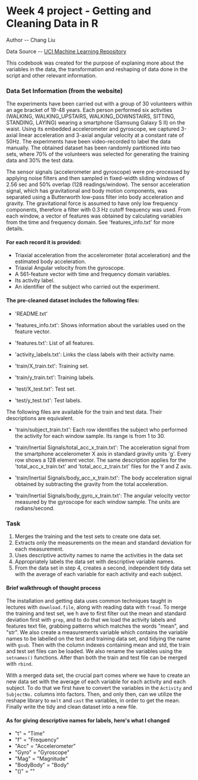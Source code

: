 # Week 4 project -  Getting and Cleaning Data in R
Author -- Chang Liu

Data Source -- [UCI Machine Learning Repository](http://archive.ics.uci.edu/ml/datasets/Human+Activity+Recognition+Using+Smartphones)

This codebook was created for the purpose of explaning more about the variables in the data, the transformation and 
reshaping of data done in the script and other relevant information. 

### Data Set Information (from the website)
The experiments have been carried out with a group of 30 volunteers within an age bracket of 19-48 years. Each person performed six activities (WALKING, WALKING_UPSTAIRS, WALKING_DOWNSTAIRS, SITTING, STANDING, LAYING) wearing a smartphone (Samsung Galaxy S II) on the waist. Using its embedded accelerometer and gyroscope, we captured 3-axial linear acceleration and 3-axial angular velocity at a constant rate of 50Hz. The experiments have been video-recorded to label the data manually. The obtained dataset has been randomly partitioned into two sets, where 70% of the volunteers was selected for generating the training data and 30% the test data. 

The sensor signals (accelerometer and gyroscope) were pre-processed by applying noise filters and then sampled in fixed-width sliding windows of 2.56 sec and 50% overlap (128 readings/window). The sensor acceleration signal, which has gravitational and body motion components, was separated using a Butterworth low-pass filter into body acceleration and gravity. The gravitational force is assumed to have only low frequency components, therefore a filter with 0.3 Hz cutoff frequency was used. From each window, a vector of features was obtained by calculating variables from the time and frequency domain. See 'features_info.txt' for more details. 

#### For each record it is provided:

- Triaxial acceleration from the accelerometer (total acceleration) and the estimated body acceleration.
- Triaxial Angular velocity from the gyroscope. 
- A 561-feature vector with time and frequency domain variables. 
- Its activity label. 
- An identifier of the subject who carried out the experiment.

#### The pre-cleaned dataset includes the following files:

- 'README.txt'

- 'features_info.txt': Shows information about the variables used on the feature vector.

- 'features.txt': List of all features.

- 'activity_labels.txt': Links the class labels with their activity name.

- 'train/X_train.txt': Training set.

- 'train/y_train.txt': Training labels.

- 'test/X_test.txt': Test set.

- 'test/y_test.txt': Test labels.

The following files are available for the train and test data. Their descriptions are equivalent. 

- 'train/subject_train.txt': Each row identifies the subject who performed the activity for each window sample. Its range is from 1 to 30. 

- 'train/Inertial Signals/total_acc_x_train.txt': The acceleration signal from the smartphone accelerometer X axis in standard gravity units 'g'. Every row shows a 128 element vector. The same description applies for the 'total_acc_x_train.txt' and 'total_acc_z_train.txt' files for the Y and Z axis. 

- 'train/Inertial Signals/body_acc_x_train.txt': The body acceleration signal obtained by subtracting the gravity from the total acceleration. 

- 'train/Inertial Signals/body_gyro_x_train.txt': The angular velocity vector measured by the gyroscope for each window sample. The units are radians/second. 


### Task 
1. Merges the training and the test sets to create one data set.
2. Extracts only the measurements on the mean and standard deviation for each measurement.
3. Uses descriptive activity names to name the activities in the data set
4. Appropriately labels the data set with descriptive variable names.
5. From the data set in step 4, creates a second, independent tidy data set with the average of each variable for each activity and each subject.

#### Brief walkthrough of thought process
The installation and getting data uses common techniques taught in lectures with `download.file`, along with reading data with `fread`. To merge the training and test set, we h ave to first filter out the mean and standard deviation first with `grep`, and to do that we load the activity labels and features text file, grabbing patterns which matches the words "mean", and "str". We also create a measurements variable which contains the variable names to be labelled on the test and training data set, and tidying the name with `gsub`. Then with the column indexes containing mean and std, the train and test set files can be loaded. We also rename the variables using the `setnames()` functions. After than both the train and test file can be merged with `rbind`. 

With a merged data set, the crucial part comes where we have to create an new data set with the average of each variable for each activity and each subject. To do that we first have to convert the variables in the `Activity` and `SubjectNo.` columns into factors. Then, and only then, can we utilize the reshape library to `melt` and `cast` the variables, in order to get the mean. Finally write the tidy and clean dataset into a new file.

#### As for giving descriptive names for labels, here's what I changed
* "t" = "Time"
* "f" = "Frequency"
* "Acc" = "Accelerometer"
* "Gyro" = "Gyroscope"
* "Mag" = "Magnitude"
* "BodyBody" = "Body"
* "()" = "" 
